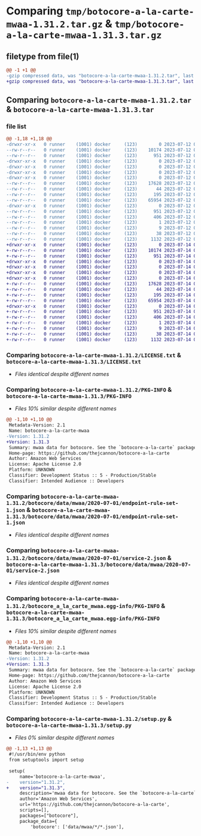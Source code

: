 # Comparing `tmp/botocore-a-la-carte-mwaa-1.31.2.tar.gz` & `tmp/botocore-a-la-carte-mwaa-1.31.3.tar.gz`

## filetype from file(1)

```diff
@@ -1 +1 @@
-gzip compressed data, was "botocore-a-la-carte-mwaa-1.31.2.tar", last modified: Wed Jul 12 01:44:43 2023, max compression
+gzip compressed data, was "botocore-a-la-carte-mwaa-1.31.3.tar", last modified: Fri Jul 14 01:46:22 2023, max compression
```

## Comparing `botocore-a-la-carte-mwaa-1.31.2.tar` & `botocore-a-la-carte-mwaa-1.31.3.tar`

### file list

```diff
@@ -1,18 +1,18 @@
-drwxr-xr-x   0 runner    (1001) docker     (123)        0 2023-07-12 01:44:43.271320 botocore-a-la-carte-mwaa-1.31.2/
--rw-r--r--   0 runner    (1001) docker     (123)    10174 2023-07-12 01:44:43.000000 botocore-a-la-carte-mwaa-1.31.2/LICENSE.txt
--rw-r--r--   0 runner    (1001) docker     (123)      951 2023-07-12 01:44:43.271320 botocore-a-la-carte-mwaa-1.31.2/PKG-INFO
-drwxr-xr-x   0 runner    (1001) docker     (123)        0 2023-07-12 01:44:43.271320 botocore-a-la-carte-mwaa-1.31.2/botocore/
-drwxr-xr-x   0 runner    (1001) docker     (123)        0 2023-07-12 01:44:43.271320 botocore-a-la-carte-mwaa-1.31.2/botocore/data/
-drwxr-xr-x   0 runner    (1001) docker     (123)        0 2023-07-12 01:44:43.271320 botocore-a-la-carte-mwaa-1.31.2/botocore/data/mwaa/
-drwxr-xr-x   0 runner    (1001) docker     (123)        0 2023-07-12 01:44:43.271320 botocore-a-la-carte-mwaa-1.31.2/botocore/data/mwaa/2020-07-01/
--rw-r--r--   0 runner    (1001) docker     (123)    17628 2023-07-12 01:44:12.000000 botocore-a-la-carte-mwaa-1.31.2/botocore/data/mwaa/2020-07-01/endpoint-rule-set-1.json
--rw-r--r--   0 runner    (1001) docker     (123)       44 2023-07-12 01:44:12.000000 botocore-a-la-carte-mwaa-1.31.2/botocore/data/mwaa/2020-07-01/examples-1.json
--rw-r--r--   0 runner    (1001) docker     (123)      195 2023-07-12 01:44:12.000000 botocore-a-la-carte-mwaa-1.31.2/botocore/data/mwaa/2020-07-01/paginators-1.json
--rw-r--r--   0 runner    (1001) docker     (123)    65954 2023-07-12 01:44:12.000000 botocore-a-la-carte-mwaa-1.31.2/botocore/data/mwaa/2020-07-01/service-2.json
-drwxr-xr-x   0 runner    (1001) docker     (123)        0 2023-07-12 01:44:43.271320 botocore-a-la-carte-mwaa-1.31.2/botocore_a_la_carte_mwaa.egg-info/
--rw-r--r--   0 runner    (1001) docker     (123)      951 2023-07-12 01:44:43.000000 botocore-a-la-carte-mwaa-1.31.2/botocore_a_la_carte_mwaa.egg-info/PKG-INFO
--rw-r--r--   0 runner    (1001) docker     (123)      406 2023-07-12 01:44:43.000000 botocore-a-la-carte-mwaa-1.31.2/botocore_a_la_carte_mwaa.egg-info/SOURCES.txt
--rw-r--r--   0 runner    (1001) docker     (123)        1 2023-07-12 01:44:43.000000 botocore-a-la-carte-mwaa-1.31.2/botocore_a_la_carte_mwaa.egg-info/dependency_links.txt
--rw-r--r--   0 runner    (1001) docker     (123)        9 2023-07-12 01:44:43.000000 botocore-a-la-carte-mwaa-1.31.2/botocore_a_la_carte_mwaa.egg-info/top_level.txt
--rw-r--r--   0 runner    (1001) docker     (123)       38 2023-07-12 01:44:43.271320 botocore-a-la-carte-mwaa-1.31.2/setup.cfg
--rw-r--r--   0 runner    (1001) docker     (123)     1132 2023-07-12 01:44:43.000000 botocore-a-la-carte-mwaa-1.31.2/setup.py
+drwxr-xr-x   0 runner    (1001) docker     (123)        0 2023-07-14 01:46:22.126784 botocore-a-la-carte-mwaa-1.31.3/
+-rw-r--r--   0 runner    (1001) docker     (123)    10174 2023-07-14 01:46:21.000000 botocore-a-la-carte-mwaa-1.31.3/LICENSE.txt
+-rw-r--r--   0 runner    (1001) docker     (123)      951 2023-07-14 01:46:22.126784 botocore-a-la-carte-mwaa-1.31.3/PKG-INFO
+drwxr-xr-x   0 runner    (1001) docker     (123)        0 2023-07-14 01:46:22.126784 botocore-a-la-carte-mwaa-1.31.3/botocore/
+drwxr-xr-x   0 runner    (1001) docker     (123)        0 2023-07-14 01:46:22.126784 botocore-a-la-carte-mwaa-1.31.3/botocore/data/
+drwxr-xr-x   0 runner    (1001) docker     (123)        0 2023-07-14 01:46:22.126784 botocore-a-la-carte-mwaa-1.31.3/botocore/data/mwaa/
+drwxr-xr-x   0 runner    (1001) docker     (123)        0 2023-07-14 01:46:22.126784 botocore-a-la-carte-mwaa-1.31.3/botocore/data/mwaa/2020-07-01/
+-rw-r--r--   0 runner    (1001) docker     (123)    17628 2023-07-14 01:45:45.000000 botocore-a-la-carte-mwaa-1.31.3/botocore/data/mwaa/2020-07-01/endpoint-rule-set-1.json
+-rw-r--r--   0 runner    (1001) docker     (123)       44 2023-07-14 01:45:45.000000 botocore-a-la-carte-mwaa-1.31.3/botocore/data/mwaa/2020-07-01/examples-1.json
+-rw-r--r--   0 runner    (1001) docker     (123)      195 2023-07-14 01:45:45.000000 botocore-a-la-carte-mwaa-1.31.3/botocore/data/mwaa/2020-07-01/paginators-1.json
+-rw-r--r--   0 runner    (1001) docker     (123)    65954 2023-07-14 01:45:45.000000 botocore-a-la-carte-mwaa-1.31.3/botocore/data/mwaa/2020-07-01/service-2.json
+drwxr-xr-x   0 runner    (1001) docker     (123)        0 2023-07-14 01:46:22.126784 botocore-a-la-carte-mwaa-1.31.3/botocore_a_la_carte_mwaa.egg-info/
+-rw-r--r--   0 runner    (1001) docker     (123)      951 2023-07-14 01:46:22.000000 botocore-a-la-carte-mwaa-1.31.3/botocore_a_la_carte_mwaa.egg-info/PKG-INFO
+-rw-r--r--   0 runner    (1001) docker     (123)      406 2023-07-14 01:46:22.000000 botocore-a-la-carte-mwaa-1.31.3/botocore_a_la_carte_mwaa.egg-info/SOURCES.txt
+-rw-r--r--   0 runner    (1001) docker     (123)        1 2023-07-14 01:46:22.000000 botocore-a-la-carte-mwaa-1.31.3/botocore_a_la_carte_mwaa.egg-info/dependency_links.txt
+-rw-r--r--   0 runner    (1001) docker     (123)        9 2023-07-14 01:46:22.000000 botocore-a-la-carte-mwaa-1.31.3/botocore_a_la_carte_mwaa.egg-info/top_level.txt
+-rw-r--r--   0 runner    (1001) docker     (123)       38 2023-07-14 01:46:22.126784 botocore-a-la-carte-mwaa-1.31.3/setup.cfg
+-rw-r--r--   0 runner    (1001) docker     (123)     1132 2023-07-14 01:46:21.000000 botocore-a-la-carte-mwaa-1.31.3/setup.py
```

### Comparing `botocore-a-la-carte-mwaa-1.31.2/LICENSE.txt` & `botocore-a-la-carte-mwaa-1.31.3/LICENSE.txt`

 * *Files identical despite different names*

### Comparing `botocore-a-la-carte-mwaa-1.31.2/PKG-INFO` & `botocore-a-la-carte-mwaa-1.31.3/PKG-INFO`

 * *Files 10% similar despite different names*

```diff
@@ -1,10 +1,10 @@
 Metadata-Version: 2.1
 Name: botocore-a-la-carte-mwaa
-Version: 1.31.2
+Version: 1.31.3
 Summary: mwaa data for botocore. See the `botocore-a-la-carte` package for more info.
 Home-page: https://github.com/thejcannon/botocore-a-la-carte
 Author: Amazon Web Services
 License: Apache License 2.0
 Platform: UNKNOWN
 Classifier: Development Status :: 5 - Production/Stable
 Classifier: Intended Audience :: Developers
```

### Comparing `botocore-a-la-carte-mwaa-1.31.2/botocore/data/mwaa/2020-07-01/endpoint-rule-set-1.json` & `botocore-a-la-carte-mwaa-1.31.3/botocore/data/mwaa/2020-07-01/endpoint-rule-set-1.json`

 * *Files identical despite different names*

### Comparing `botocore-a-la-carte-mwaa-1.31.2/botocore/data/mwaa/2020-07-01/service-2.json` & `botocore-a-la-carte-mwaa-1.31.3/botocore/data/mwaa/2020-07-01/service-2.json`

 * *Files identical despite different names*

### Comparing `botocore-a-la-carte-mwaa-1.31.2/botocore_a_la_carte_mwaa.egg-info/PKG-INFO` & `botocore-a-la-carte-mwaa-1.31.3/botocore_a_la_carte_mwaa.egg-info/PKG-INFO`

 * *Files 10% similar despite different names*

```diff
@@ -1,10 +1,10 @@
 Metadata-Version: 2.1
 Name: botocore-a-la-carte-mwaa
-Version: 1.31.2
+Version: 1.31.3
 Summary: mwaa data for botocore. See the `botocore-a-la-carte` package for more info.
 Home-page: https://github.com/thejcannon/botocore-a-la-carte
 Author: Amazon Web Services
 License: Apache License 2.0
 Platform: UNKNOWN
 Classifier: Development Status :: 5 - Production/Stable
 Classifier: Intended Audience :: Developers
```

### Comparing `botocore-a-la-carte-mwaa-1.31.2/setup.py` & `botocore-a-la-carte-mwaa-1.31.3/setup.py`

 * *Files 0% similar despite different names*

```diff
@@ -1,13 +1,13 @@
 #!/usr/bin/env python
 from setuptools import setup
 
 setup(
     name='botocore-a-la-carte-mwaa',
-    version="1.31.2",
+    version="1.31.3",
     description='mwaa data for botocore. See the `botocore-a-la-carte` package for more info.',
     author='Amazon Web Services',
     url='https://github.com/thejcannon/botocore-a-la-carte',
     scripts=[],
     packages=["botocore"],
     package_data={
         'botocore': ['data/mwaa/*/*.json'],
```

